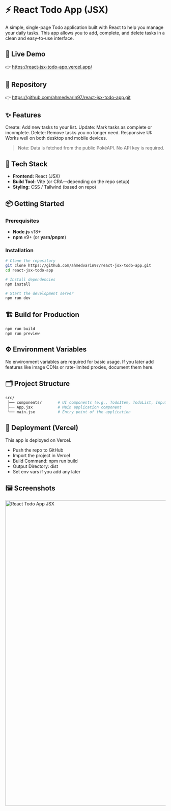 # ⚡ React Todo App (JSX)

A simple, single-page Todo application built with React to help you manage your daily tasks. This app allows you to add, complete, and delete tasks in a clean and easy-to-use interface.

## 🔗 Live Demo  
👉 https://react-jsx-todo-app.vercel.app/

## 🧰 Repository  
👉 https://github.com/ahmedvarin97/react-jsx-todo-app.git

## ✨ Features
Create: Add new tasks to your list.
Update: Mark tasks as complete or incomplete.
Delete: Remove tasks you no longer need.
Responsive UI: Works well on both desktop and mobile devices.

> Note: Data is fetched from the public PokéAPI. No API key is required.

## 🧰 Tech Stack
- **Frontend:** React (JSX)  
- **Build Tool:** Vite (or CRA—depending on the repo setup)  
- **Styling:** CSS / Tailwind (based on repo)  

## 📦 Getting Started

### Prerequisites
- **Node.js** v18+  
- **npm** v9+ (or **yarn/pnpm**)

### Installation
```bash
# Clone the repository
git clone https://github.com/ahmedvarin97/react-jsx-todo-app.git
cd react-jsx-todo-app

# Install dependencies
npm install

# Start the development server
npm run dev
```

## 🏗️ Build for Production
```bash
npm run build
npm run preview
```

## ⚙️ Environment Variables
No environment variables are required for basic usage.
If you later add features like image CDNs or rate-limited proxies, document them here.

## 🗂️ Project Structure
```bash
src/
 ├── components/       # UI components (e.g., TodoItem, TodoList, InputForm)
 ├── App.jsx           # Main application component
 └── main.jsx          # Entry point of the application
```

## 🚀 Deployment (Vercel)
This app is deployed on Vercel.
- Push the repo to GitHub
- Import the project in Vercel
- Build Command: npm run build
- Output Directory: dist
- Set env vars if you add any later

## 🖼️ Screenshots
<img width="1910" height="961" alt="React Todo App JSX" src="https://github.com/user-attachments/assets/406607bb-d96a-4598-a7d8-83f0e4e2a1e4" />
